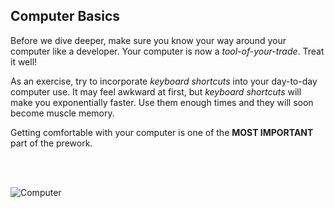 ## Computer Basics

Before we dive deeper, make sure you know your way around your computer like a developer. Your computer is now a _tool-of-your-trade_. Treat it well!

As an exercise, try to incorporate _keyboard shortcuts_ into your day-to-day computer use. It may feel awkward at first, but _keyboard shortcuts_ will make you exponentially faster. Use them enough times and they will soon become muscle memory.

Getting comfortable with your computer is one of the __MOST IMPORTANT__ part of the prework.

<br><br>

![Computer](https://raw.githubusercontent.com/generalassembly-wdi/Prework/master/assets/dac20041b0ca26599bc2fda9fbb2f062.png)
